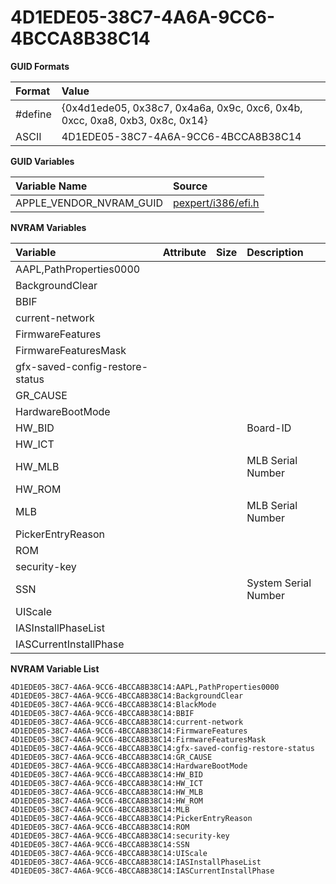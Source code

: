 # 4D1EDE05-38C7-4A6A-9CC6-4BCCA8B38C14

**GUID Formats**

| Format  | Value | 
|:--------|:------|
| #define | {0x4d1ede05, 0x38c7, 0x4a6a, 0x9c, 0xc6, 0x4b, 0xcc, 0xa8, 0xb3, 0x8c, 0x14} |
| ASCII   | 4D1EDE05-38C7-4A6A-9CC6-4BCCA8B38C14 |

**GUID Variables**

| Variable Name           | Source | 
|:------------------------|:-------|
| APPLE\_VENDOR\_NVRAM\_GUID | [pexpert/i386/efi.h](http://opensource.apple.com//source/xnu/xnu-3248.60.10/pexpert/pexpert/i386/efi.h) |

**NVRAM Variables**

| Variable                | Attribute | Size | Description | 
|:------------------------|:----------|:-----|:------------|
| AAPL,PathProperties0000 |           |      |             |
| BackgroundClear         |           |      |             |
| BBIF                    |           |      |             |
| current-network         |           |      |             |
| FirmwareFeatures        |           |      |             |
| FirmwareFeaturesMask    |           |      |             |
| gfx-saved-config-restore-status |           |      |             |
| GR_CAUSE                |           |      |             |
| HardwareBootMode        |           |      |             |
| HW_BID                  |           |      | Board-ID    |
| HW_ICT                  |           |      |             |
| HW_MLB                  |           |      | MLB Serial Number |
| HW_ROM                  |           |      |             |
| MLB                     |           |      | MLB Serial Number |
| PickerEntryReason       |           |      |             |
| ROM                     |           |      |             |
| security-key            |           |      |             |
| SSN                     |           |      | System Serial Number |
| UIScale                 |           |      |             |
| IASInstallPhaseList     |           |      |             |
| IASCurrentInstallPhase  |           |      |             |

**NVRAM Variable List**

```
4D1EDE05-38C7-4A6A-9CC6-4BCCA8B38C14:AAPL,PathProperties0000
4D1EDE05-38C7-4A6A-9CC6-4BCCA8B38C14:BackgroundClear
4D1EDE05-38C7-4A6A-9CC6-4BCCA8B38C14:BlackMode
4D1EDE05-38C7-4A6A-9CC6-4BCCA8B38C14:BBIF
4D1EDE05-38C7-4A6A-9CC6-4BCCA8B38C14:current-network
4D1EDE05-38C7-4A6A-9CC6-4BCCA8B38C14:FirmwareFeatures
4D1EDE05-38C7-4A6A-9CC6-4BCCA8B38C14:FirmwareFeaturesMask
4D1EDE05-38C7-4A6A-9CC6-4BCCA8B38C14:gfx-saved-config-restore-status
4D1EDE05-38C7-4A6A-9CC6-4BCCA8B38C14:GR_CAUSE
4D1EDE05-38C7-4A6A-9CC6-4BCCA8B38C14:HardwareBootMode
4D1EDE05-38C7-4A6A-9CC6-4BCCA8B38C14:HW_BID
4D1EDE05-38C7-4A6A-9CC6-4BCCA8B38C14:HW_ICT
4D1EDE05-38C7-4A6A-9CC6-4BCCA8B38C14:HW_MLB
4D1EDE05-38C7-4A6A-9CC6-4BCCA8B38C14:HW_ROM
4D1EDE05-38C7-4A6A-9CC6-4BCCA8B38C14:MLB
4D1EDE05-38C7-4A6A-9CC6-4BCCA8B38C14:PickerEntryReason
4D1EDE05-38C7-4A6A-9CC6-4BCCA8B38C14:ROM
4D1EDE05-38C7-4A6A-9CC6-4BCCA8B38C14:security-key
4D1EDE05-38C7-4A6A-9CC6-4BCCA8B38C14:SSN
4D1EDE05-38C7-4A6A-9CC6-4BCCA8B38C14:UIScale
4D1EDE05-38C7-4A6A-9CC6-4BCCA8B38C14:IASInstallPhaseList
4D1EDE05-38C7-4A6A-9CC6-4BCCA8B38C14:IASCurrentInstallPhase
```
